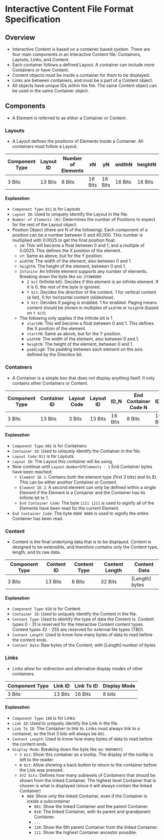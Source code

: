 # Interactive Content File Format Specification
## Overview
- Interactive Content is based on a container based system. There are four main components in an Interactive Content file: Containers, Layouts, Links, and Content.
- Each container follows a defined Layout.  A container can include more Containers or have Content.
- Content objects must be inside a container for them to be displayed.
- Links are between containers, and must be a part of a Content object.
- All objects have unique IDs within the file. The same Content object can be used in the same Container object.

## Components
- A Element is referred to as either a Container or Content.

### Layouts
- A Layout defines the positions of Elements inside a Container. All containers must follow a Layout.

| Component Type | Layout ID | Number of Elements | xN      | yN      | widthN  | heightN | Infinite | startXN | startYN | widthN  | heightN | paddingN |
|----------------|-----------|--------------------|---------|---------|---------|---------|----------|---------|---------|---------|---------|----------|
| 3 Bits         | 13 Bits   | 8 Bits             | 16 Bits | 16 Bits | 16 Bits | 16 Bits | 8 Bits   | 16 Bits | 16 Bits | 16 Bits | 16 Bits | 16 Bits  |

#### Explanation
- `Component Type`: `011` is for Layouts
- `Layout ID`: Used to uniquely identify the Layout in the file. 
- `Number of Elements (N)`: Determines the number of Positions to expect for the rest of the Layout object.
- Position Object (there are N of the following). Each component of a position can be a number between 0 and 40,000. This number is multiplied with 0.0025 to get the final position float.
  - `xN`: This will become a float between 0 and 1, and a multiple of 0.0025. This defines the X position of the element.
  - `xY`: Same as above, but for the Y position.
  - `widthN`: The width of the element, also between 0 and 1.
  - `heightN`: The height of the element, between 0 and 1.
  - `Infinite`: An Infinite element supports any number of elements. Breaking down the byte like so: `ZYXW0000`
    - `Z bit` (Infinite bit): Decides if this element is an infinite element. If it is 0, the rest of the byte is ignored.
    - `Y bit`: Decides the direction of the content. 1 for vertical content (a list), 0 for horizontal content (slideshow).
    - `X bit`: Decides if paging is enabled. 1 for enabled. Paging means content should be shown in multiples of `widthN` or `heightN` (based on `Y bit`)
  - The following only applies if the Infinite bit is 1
    - `startXN`: This will become a float between 0 and 1. This defines the X position of the element.
    - `startYN`: Same as above, but for the Y position.
    - `widthN`: The width of the element, also between 0 and 1.
    - `heightN`: The height of the element, between 0 and 1.
    - `paddingN`: The padding between each element on the axis defined by the Direction bit.

### Containers
- A Container is a simple box that does not display anything itself. It only contains other Containers or Content.

| Component Type | Container ID | Layout Code | Layout ID | ID_N | End Container Code N | ID_K  | End Container Code K | End Chunk Code |
|-----|-----|-----|-----|-----|-----|-----|-----|-----|
| 3 Bits         | 13 Bits   | 3 Bits             | 13 Bits | 16 Bits | 8 Bits | 16 Bits | 8 Bits |8 Bits|

#### Explanation
- `Component Type`: `001` is for Containers
- `Container ID`: Used to uniquely identify the Container in the file. 
- `Layout Code`: `011` is for Layouts
- `Layout ID`: The Layout this container will be using.
- Now continue until `Layout.NumberOfElements - 1` End Container bytes have been reached:
  - `Element ID 1`: Contains both the element type (first 3 bits) and its ID. This can be either another Container or Content.
  - `Element ID 2`: A second element can only be defined within a single Element if the Element is a Container and the Container has its Infinite bit to 1.
  - `End Container Code`: The byte `1111 1111` is used to signify all of the Elements have been read for the current Element.
- `End Container Code`: The byte `0000 0000` is used to signify the entire Container has been read.

### Content
- Content is the final underlying data that is to be displayed. Content is designed to be extensible, and therefore contains only the Content type, length, and its raw data.

| Component Type | Content ID | Content Type | Content Length | Content Data |
|----------------|-----------|--------------------|---------|---------|
| 3 Bits         | 13 Bits   | 8 Bits | 32 Bits | [Length] bytes|

#### Explanation
- `Component Type`: `010` is for Content
- `Container ID`: Used to uniquely identify the Content in the file. 
- `Content Type`: Used to identify the type of data the Content is. Content types 0 - 31 is reserved for the Interactive Content content types. Content types 32 - 255 are reserved for external file types (TBD).
- `Content Length`: Used to know how many bytes of data to read before the content ends.
- `Content Data`: Raw bytes of the Content, with [Length] number of bytes

### Links
- Links allow for redirection and alternative display modes of other containers.

| Component Type | LInk ID | Link To ID | Display Mode |
|-----|-----|-----|-----|
| 3 Bits         | 13 Bits   | 16 Bits | 8 bits|

#### Explanation
- `Component Type`: `100` is for Links
- `Link ID`: Used to uniquely identify the Link in the file. 
- `Link To ID`: The Container to link to. Links must always link to a container, so the first 3 bits will always be `001`.
- `Content Length`: Used to know how many bytes of data to read before the content ends.
- `Display Mode`: Breaking down the byte like so: `000VWXYZ`
  - `V bit`: Show this container as a tooltip. The display of the tooltip is left to the reader.
  - `W bit`: Allow showing a back button to return to the container before the Link was pressed.
  - `XYZ bits`: Defines how many sublevels of Containers that should be shown from the linked Container. The highest level Container that is chosen is what is displayed (since it will always contain the linked Container)
    - `000`: Show only the linked Container, even if the Container is inside a subcontainer
	  - `001`: Show the linked Container and the parent Container.
	  - `010`: The linked Container, with its parent and grandparent Container.
	  - `...`
	  - `110`: Show the 6th parent Container from the linked Container.
	  - `111`: Show the highest Container ancestor possible.
